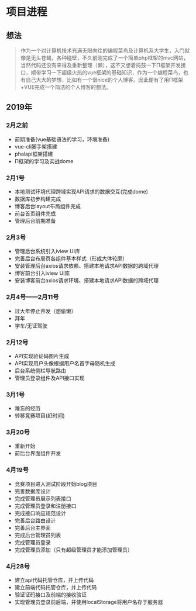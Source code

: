 # 项目进程

## 想法

>作为一个对计算机技术充满无限向往的编程菜鸟及计算机系大学生，入门就像是无头苍蝇，各种碰壁，不久前刚完成了一个简单php框架的mvc网站，当然代码还没有来得及重新整理（懒），这不又想着捣鼓一下Π框架开发接口，顺带学习一下超级火热的vue框架的基础知识，作为一个编程菜鸟，也有自己大大的梦想，比如有一个很nice的个人博客。因此便有了用Π框架+VUE完成一个简洁的个人博客的想法。

## 2019年

### 2月之前 ###

* 前期准备(vue基础语法的学习，环境准备)
* vue-cli脚手架搭建
* phalapi框架搭建
* Π框架的学习及实战dome

### 2月1号 ###

* 本地测试环境代理跨域实现API请求的数据交互(完成dome)
* 数据库初步构建完成
* 博客后台layout布局组件完成
* 前台首页组件完成
* 管理后台前期准备

### 2月3号 ###

* 管理后台系统引入iview UI库
* 完善后台布局页各组件基本样式（形成大体轮廓）
* 安装管理后台axios请求依赖、搭建本地请求API数据的跨域代理
* 博客前台引入iview UI库
* 安装博客前台axios请求环境、搭建本地请求API数据的跨域代理

### 2月4号——2月11号 ###

* 过大年停止开发（想偷懒）
* 拜年
* 学车/无证驾驶

### 2月12号 ###

* API实现验证码图片生成
* API实现用户头像根据用户名首字母随机生成
* 后台系统侧栏导航路由
* 管理员登录组件及API接口实现

### 3月1号 ###

* 难忘的经历
* 转移竞赛项目(赶时间)

### 3月20号 ###

* 重新开始
* 前后台界面组件开发


### 4月19号 ###

* 竞赛项目进入测试阶段开始blog项目
* 完善数据库设计
* 完成管理员展示列表接口
* 完成管理员登录和注册接口
* 完成接口响应规范设计
* 完善后台路由设计
* 完善后台主界面
* 完成后台管理员列表
* 完成管理员登录
* 完成管理员添加（只有超级管理员才能添加管理员）

### 4月28号 ###

* 建立api代码托管仓库，并上传代码
* 建立前端代码托管仓库，并上传代码
* 验证证码接口及前端的接收验证
* 实现管理员登录前后端，并使用localStorage将用户名存于服务器
